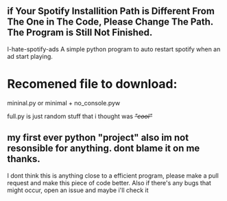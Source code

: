 **<h2>if Your Spotify Installition Path is Different From The One in The Code, Please Change The Path. The Program is Still Not Finished.</h2>**


I-hate-spotify-ads
A simple python program to auto restart spotify when an ad start playing.


<h1>Recomened file to download:</h1>
mininal.py or minimal + no_console.pyw

full.py is just random stuff that i thought was *~~"cool"~~*

<h2>my first ever python "project" also im not resonsible for anything. dont blame it on me thanks.</h2>



I dont think this is anything close to a efficient program, please make a pull request and make this piece of code better.
Also if there's any bugs that might occur, open an issue and maybe i'll check it
